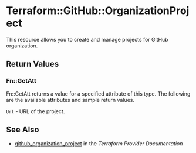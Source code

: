 # Terraform::GitHub::OrganizationProject

This resource allows you to create and manage projects for GitHub organization.

## Return Values

### Fn::GetAtt

Fn::GetAtt returns a value for a specified attribute of this type. The following are the available attributes and sample return values.

`Url` - URL of the project.

## See Also

* [github_organization_project](https://www.terraform.io/docs/providers/github/r/organization_project.html) in the _Terraform Provider Documentation_